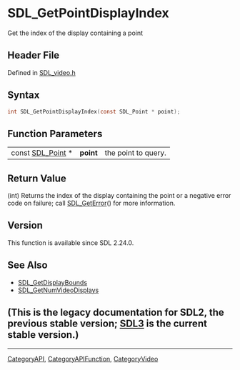 # SDL_GetPointDisplayIndex

Get the index of the display containing a point

## Header File

Defined in [SDL_video.h](https://github.com/libsdl-org/SDL/blob/SDL2/include/SDL_video.h)

## Syntax

```c
int SDL_GetPointDisplayIndex(const SDL_Point * point);
```

## Function Parameters

|                                |           |                     |
| ------------------------------ | --------- | ------------------- |
| const [SDL_Point](SDL_Point) * | **point** | the point to query. |

## Return Value

(int) Returns the index of the display containing the point or a negative
error code on failure; call [SDL_GetError](SDL_GetError)() for more
information.

## Version

This function is available since SDL 2.24.0.

## See Also

- [SDL_GetDisplayBounds](SDL_GetDisplayBounds)
- [SDL_GetNumVideoDisplays](SDL_GetNumVideoDisplays)


## (This is the legacy documentation for SDL2, the previous stable version; [SDL3](https://wiki.libsdl.org/SDL3/) is the current stable version.)



----
[CategoryAPI](CategoryAPI), [CategoryAPIFunction](CategoryAPIFunction), [CategoryVideo](CategoryVideo)

